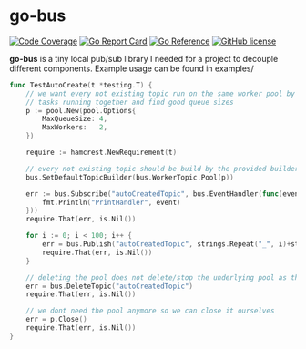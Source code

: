 # go-bus

[![Code Coverage](https://codecov.io/gh/scarabsoft/go-bus/branch/main/graph/badge.svg)](https://codecov.io/gh/scarabsoft/go-bus)
[![Go Report Card](https://goreportcard.com/badge/github.com/scarabsoft/go-bus)](https://goreportcard.com/report/github.com/scarabsoft/go-bus)
[![Go Reference](https://pkg.go.dev/badge/github.com/scarabsoft/go-bus.svg)](https://pkg.go.dev/github.com/scarabsoft/go-bus)
[![GitHub license](https://img.shields.io/github/license/scarabsoft/go-bus.svg)](https://github.com/scarabsoft/go-bus/blob/main/LICENSE)

**go-bus** is a tiny local pub/sub library I needed for a project to decouple different components. Example usage can be found in examples/


```go
func TestAutoCreate(t *testing.T) {
	// we want every not existing topic run on the same worker pool by that we are able to configure
	// tasks running together and find good queue sizes
	p := pool.New(pool.Options{
		MaxQueueSize: 4,
		MaxWorkers:   2,
	})

	require := hamcrest.NewRequirement(t)

	// every not existing topic should be build by the provided builder
	bus.SetDefaultTopicBuilder(bus.WorkerTopic.Pool(p))

	err := bus.Subscribe("autoCreatedTopic", bus.EventHandler(func(event bus.Event) {
		fmt.Println("PrintHandler", event)
	}))
	require.That(err, is.Nil())

	for i := 0; i < 100; i++ {
		err = bus.Publish("autoCreatedTopic", strings.Repeat("_", i)+strconv.Itoa(i))
		require.That(err, is.Nil())
	}

	// deleting the pool does not delete/stop the underlying pool as this can be shared among different topics
	err = bus.DeleteTopic("autoCreatedTopic")
	require.That(err, is.Nil())

	// we dont need the pool anymore so we can close it ourselves
	err = p.Close()
	require.That(err, is.Nil())
}
```  